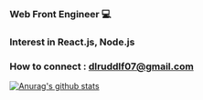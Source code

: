 ### Web Front Engineer :computer:
### Interest in React.js, Node.js
### How to connect : dlruddlf07@gmail.com

 [![Anurag's github stats](https://github-readme-stats.vercel.app/api?username=Yallu201)](https://github.com/anuraghazra/github-readme-stats)
